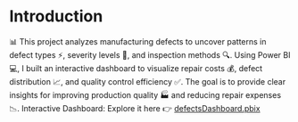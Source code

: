 # Introduction
📊 This project analyzes manufacturing defects to uncover patterns in defect types ⚡, severity levels 🚦, and inspection methods 🔍. Using Power BI 💻, I built an interactive dashboard to visualize repair costs 💰, defect distribution 📈, and quality control efficiency ✅. The goal is to provide clear insights for improving production quality 🏭 and reducing repair expenses 📉.
Interactive Dashboard: Explore it here 👉 [defectsDashboard.pbix](./defectsDashboard.pbix)
